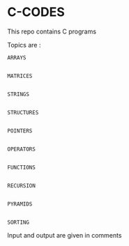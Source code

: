 # C-CODES
This repo contains C programs


Topics are : 


    ARRAYS


    MATRICES
    
    
    STRINGS
    
    
    STRUCTURES
    
    
    POINTERS
    
    
    OPERATORS
    
    
    FUNCTIONS
    
    
    RECURSION
    
    
    PYRAMIDS
    
    
    SORTING

Input and output are given in comments